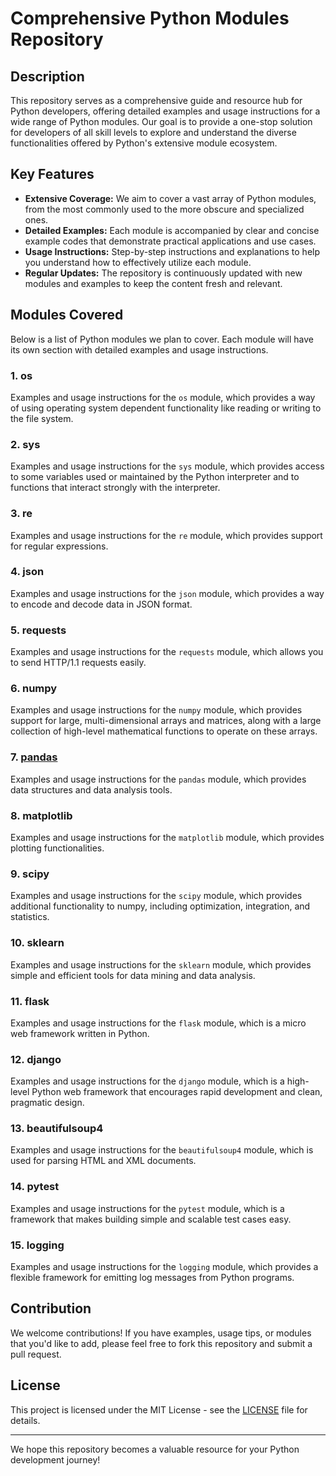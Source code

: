 # Comprehensive Python Modules Repository

## Description
This repository serves as a comprehensive guide and resource hub for Python developers, offering detailed examples and usage instructions for a wide range of Python modules. Our goal is to provide a one-stop solution for developers of all skill levels to explore and understand the diverse functionalities offered by Python's extensive module ecosystem.

## Key Features
- **Extensive Coverage:** We aim to cover a vast array of Python modules, from the most commonly used to the more obscure and specialized ones.
- **Detailed Examples:** Each module is accompanied by clear and concise example codes that demonstrate practical applications and use cases.
- **Usage Instructions:** Step-by-step instructions and explanations to help you understand how to effectively utilize each module.
- **Regular Updates:** The repository is continuously updated with new modules and examples to keep the content fresh and relevant.

## Modules Covered
Below is a list of Python modules we plan to cover. Each module will have its own section with detailed examples and usage instructions.

### 1. os
Examples and usage instructions for the `os` module, which provides a way of using operating system dependent functionality like reading or writing to the file system.

### 2. sys
Examples and usage instructions for the `sys` module, which provides access to some variables used or maintained by the Python interpreter and to functions that interact strongly with the interpreter.

### 3. re
Examples and usage instructions for the `re` module, which provides support for regular expressions.

### 4. json
Examples and usage instructions for the `json` module, which provides a way to encode and decode data in JSON format.

### 5. requests
Examples and usage instructions for the `requests` module, which allows you to send HTTP/1.1 requests easily.

### 6. numpy
Examples and usage instructions for the `numpy` module, which provides support for large, multi-dimensional arrays and matrices, along with a large collection of high-level mathematical functions to operate on these arrays.

### 7. [pandas](https://github.com/justinbrianhwang/python-module/tree/main/Pandas)
Examples and usage instructions for the `pandas` module, which provides data structures and data analysis tools.

### 8. matplotlib
Examples and usage instructions for the `matplotlib` module, which provides plotting functionalities.

### 9. scipy
Examples and usage instructions for the `scipy` module, which provides additional functionality to numpy, including optimization, integration, and statistics.

### 10. sklearn
Examples and usage instructions for the `sklearn` module, which provides simple and efficient tools for data mining and data analysis.

### 11. flask
Examples and usage instructions for the `flask` module, which is a micro web framework written in Python.

### 12. django
Examples and usage instructions for the `django` module, which is a high-level Python web framework that encourages rapid development and clean, pragmatic design.

### 13. beautifulsoup4
Examples and usage instructions for the `beautifulsoup4` module, which is used for parsing HTML and XML documents.

### 14. pytest
Examples and usage instructions for the `pytest` module, which is a framework that makes building simple and scalable test cases easy.

### 15. logging
Examples and usage instructions for the `logging` module, which provides a flexible framework for emitting log messages from Python programs.

## Contribution
We welcome contributions! If you have examples, usage tips, or modules that you'd like to add, please feel free to fork this repository and submit a pull request.

## License
This project is licensed under the MIT License - see the [LICENSE](LICENSE) file for details.

---

We hope this repository becomes a valuable resource for your Python development journey!
